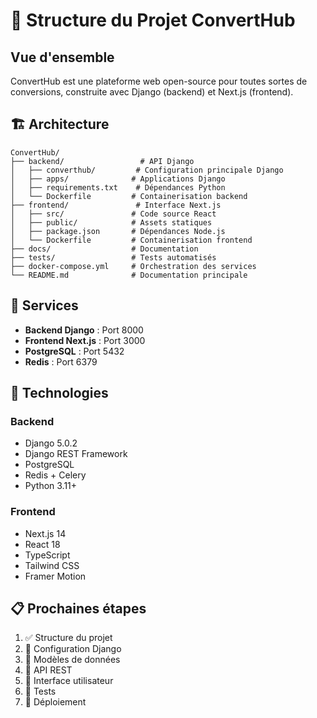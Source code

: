 # 📁 Structure du Projet ConvertHub

## Vue d'ensemble

ConvertHub est une plateforme web open-source pour toutes sortes de conversions, construite avec Django (backend) et Next.js (frontend).

## 🏗️ Architecture

```
ConvertHub/
├── backend/                 # API Django
│   ├── converthub/         # Configuration principale Django
│   ├── apps/              # Applications Django
│   ├── requirements.txt    # Dépendances Python
│   └── Dockerfile         # Containerisation backend
├── frontend/               # Interface Next.js
│   ├── src/               # Code source React
│   ├── public/            # Assets statiques
│   ├── package.json       # Dépendances Node.js
│   └── Dockerfile         # Containerisation frontend
├── docs/                  # Documentation
├── tests/                 # Tests automatisés
├── docker-compose.yml     # Orchestration des services
└── README.md              # Documentation principale
```

## 🚀 Services

- **Backend Django** : Port 8000
- **Frontend Next.js** : Port 3000
- **PostgreSQL** : Port 5432
- **Redis** : Port 6379

## 🔧 Technologies

### Backend
- Django 5.0.2
- Django REST Framework
- PostgreSQL
- Redis + Celery
- Python 3.11+

### Frontend
- Next.js 14
- React 18
- TypeScript
- Tailwind CSS
- Framer Motion

## 📋 Prochaines étapes

1. ✅ Structure du projet
2. 🔄 Configuration Django
3. 🔄 Modèles de données
4. 🔄 API REST
5. 🔄 Interface utilisateur
6. 🔄 Tests
7. 🔄 Déploiement

